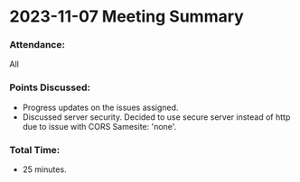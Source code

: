 # 2023-11-07 Meeting Summary

### Attendance:

All

### Points Discussed:

- Progress updates on the issues assigned.
- Discussed server security. Decided to use secure server instead of http due to issue with CORS Samesite: 'none'.

### Total Time:

- 25 minutes.
